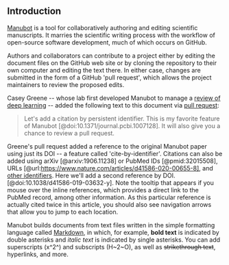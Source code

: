 ## Introduction

[Manubot](https://manubot.org/) is a tool for collaboratively authoring and editing scientific manuscripts. It marries the scientific writing process with the workflow of open-source software development, much of which occurs on GitHub. 

Authors and collaborators can contribute to a project either by editing the document files on the GitHub web site or by cloning the repository to their own computer and editing the text there. In either case, changes are submitted in the form of a GitHub 'pull request', which allows the project maintainers to review the proposed edits. 

Casey Greene -- whose lab first developed Manubot to manage a [review of deep learning](https://greenelab.github.io/deep-review/) -- added the following text to this document via [pull request](https://github.com/jperkel/mymanuscript/pull/1): 

>Let's add a citation by persistent identifier. This is my favorite feature of Manubot [@doi:10.1371/journal.pcbi.1007128]. It will also give you a chance to review a pull request.

Greene's pull request added a reference to the original Manubot paper using just its DOI -- a feature called 'cite-by-identifier'. Citations can also be added using arXiv [@arxiv:1906.11238] or PubMed IDs [@pmid:32015508], URLs [@url:https://www.nature.com/articles/d41586-020-00655-8], and [other identifiers](https://greenelab.github.io/meta-review/#tbl:citations). Here we'll add a second reference by DOI. [@doi:10.1038/d41586-019-03632-y]. Note the tooltip that appears if you mouse over the inline references, which provides a direct link to the PubMed record, among other information. As this particular reference is actually cited twice in this article, you should also see navigation arrows that allow you to jump to each location.

Manubot builds documents from text files written in the simple formatting language called [Markdown](https://www.markdownguide.org/), in which, for example, **bold text** is indicated by double asterisks and *italic text* is indicated by single asterisks. You can add superscripts (x^2^) and subscripts (H~2~O), as well as ~~strikethrough text~~, hyperlinks, and more. 
